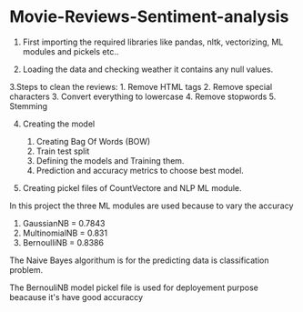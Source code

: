 # Movie-Reviews-Sentiment-analysis

1. First importing the required libraries like pandas, nltk, vectorizing, ML modules and pickels etc..

2. Loading the data and checking weather it contains any null values.

3.Steps to clean the reviews:
	1. Remove HTML tags
	2. Remove special characters
	3. Convert everything to lowercase
	4. Remove stopwords
	5. Stemming

4. Creating the model
	1. Creating Bag Of Words (BOW)
	2. Train test split
	3. Defining the models and Training them.
	4. Prediction and accuracy metrics to choose best model.

5. Creating pickel files of CountVectore and NLP ML module.

In this project the three ML modules are used because to vary the accuracy 
1. GaussianNB =  0.7843
2. MultinomialNB =  0.831
3. BernoulliNB =  0.8386

The Naive Bayes algorithum is for the predicting data is classification problem.

The BernouliNB model pickel file is used for deployement purpose beacause it's have good accuraccy
